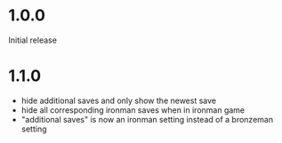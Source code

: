 # 1.0.0
Initial release

# 1.1.0
- hide additional saves and only show the newest save
- hide all corresponding ironman saves when in ironman game
- "additional saves" is now an ironman setting instead of a bronzeman setting